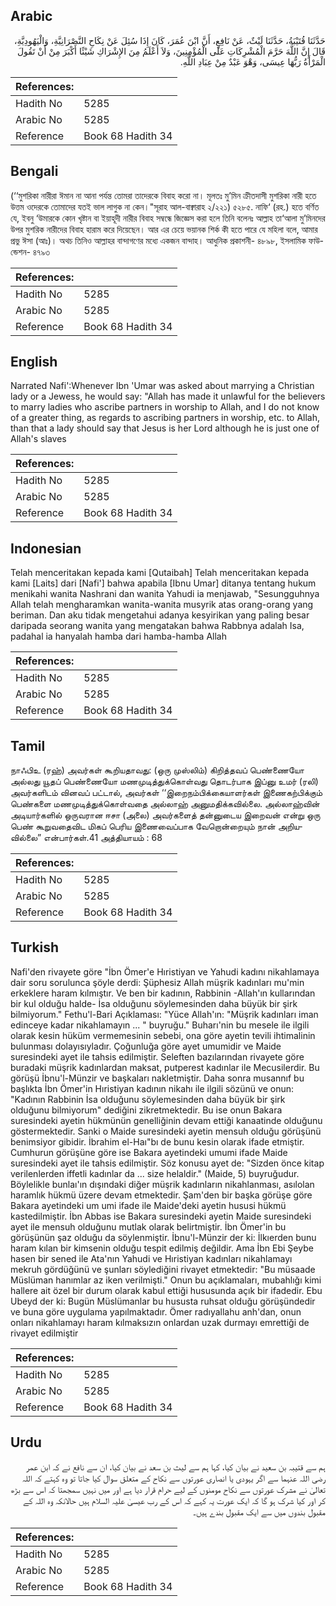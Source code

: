 ## Arabic


<div dir="rtl" lang="ar" style={{fontSize:'larger',backgroundColor:'#f8f9fa',padding:20}}>
حَدَّثَنَا قُتَيْبَةُ، حَدَّثَنَا لَيْثٌ، عَنْ نَافِعٍ، أَنَّ ابْنَ عُمَرَ، كَانَ إِذَا سُئِلَ عَنْ نِكَاحِ النَّصْرَانِيَّةِ، وَالْيَهُودِيَّةِ، قَالَ إِنَّ اللَّهَ حَرَّمَ الْمُشْرِكَاتِ عَلَى الْمُؤْمِنِينَ، وَلاَ أَعْلَمُ مِنَ الإِشْرَاكِ شَيْئًا أَكْبَرَ مِنْ أَنْ تَقُولَ الْمَرْأَةُ رَبُّهَا عِيسَى، وَهْوَ عَبْدٌ مِنْ عِبَادِ اللَّهِ‏.‏
</div>
<div style={{backgroundColor:'#f8f9fa',padding:20, marginBottom: 10}}><table> <thead> <tr> <th>References:</th> <th></th> </tr> </thead> <tbody><tr><td>Hadith No</td><td>5285</td></tr><tr><td>Arabic No</td><td>5285</td></tr><tr><td>Reference</td><td>Book 68 Hadith 34</td></tr></tbody></table></div>

## Bengali


<div dir="ltr" lang="bn" style={{fontSize:'larger',backgroundColor:'#f8f9fa',padding:20}}>
(‘‘মুশরিকা নারীরা ঈমান না আনা পর্যন্ত তোমরা তাদেরকে বিবাহ করো না। মূলতঃ মু’মিন ক্রীতদাসী মুশরিকা নারী হতে উত্তম ওদেরকে তোমাদের যতই ভাল লাগুক না কেন।"সূরাহ আল-বাক্বারাহ ২/২২১) ৫২৮৫. নাফি‘ (রহ.) হতে বর্ণিত যে, ইবনু ‘উমারকে কোন খৃষ্টান বা ইয়াহূদী নারীর বিবাহ সম্বন্ধে জিজ্ঞেস করা হলে তিনি বলেনঃ আল্লাহ তা‘আলা মু’মিনদের উপর মুশরিক নারীদের বিবাহ হারাম করে দিয়েছেন। আর এর চেয়ে ভয়ানক শির্ক কী হতে পারে যে মহিলা বলে, আমার প্রভু ঈসা (আঃ)। অথচ তিনিও আল্লাহর বান্দাগণের মধ্যে একজন বান্দাহ। আধুনিক প্রকাশনী- ৪৮৯৮, ইসলামিক ফাউন্ডেশন- ৪৭৯৩
</div>
<div style={{backgroundColor:'#f8f9fa',padding:20, marginBottom: 10}}><table> <thead> <tr> <th>References:</th> <th></th> </tr> </thead> <tbody><tr><td>Hadith No</td><td>5285</td></tr><tr><td>Arabic No</td><td>5285</td></tr><tr><td>Reference</td><td>Book 68 Hadith 34</td></tr></tbody></table></div>

## English


<div dir="ltr" lang="en" style={{fontSize:'larger',backgroundColor:'#f8f9fa',padding:20}}>
Narrated Nafi':Whenever Ibn 'Umar was asked about marrying a Christian lady or a Jewess, he would say: "Allah has made it unlawful for the believers to marry ladies who ascribe partners in worship to Allah, and I do not know of a greater thing, as regards to ascribing partners in worship, etc. to Allah, than that a lady should say that Jesus is her Lord although he is just one of Allah's slaves
</div>
<div style={{backgroundColor:'#f8f9fa',padding:20, marginBottom: 10}}><table> <thead> <tr> <th>References:</th> <th></th> </tr> </thead> <tbody><tr><td>Hadith No</td><td>5285</td></tr><tr><td>Arabic No</td><td>5285</td></tr><tr><td>Reference</td><td>Book 68 Hadith 34</td></tr></tbody></table></div>

## Indonesian


<div dir="ltr" lang="id" style={{fontSize:'larger',backgroundColor:'#f8f9fa',padding:20}}>
Telah menceritakan kepada kami [Qutaibah] Telah menceritakan kepada kami [Laits] dari [Nafi'] bahwa apabila [Ibnu Umar] ditanya tentang hukum menikahi wanita Nashrani dan wanita Yahudi ia menjawab, "Sesungguhnya Allah telah mengharamkan wanita-wanita musyrik atas orang-orang yang beriman. Dan aku tidak mengetahui adanya kesyirikan yang paling besar daripada seorang wanita yang mengatakan bahwa Rabbnya adalah Isa, padahal ia hanyalah hamba dari hamba-hamba Allah
</div>
<div style={{backgroundColor:'#f8f9fa',padding:20, marginBottom: 10}}><table> <thead> <tr> <th>References:</th> <th></th> </tr> </thead> <tbody><tr><td>Hadith No</td><td>5285</td></tr><tr><td>Arabic No</td><td>5285</td></tr><tr><td>Reference</td><td>Book 68 Hadith 34</td></tr></tbody></table></div>

## Tamil


<div dir="ltr" lang="ta" style={{fontSize:'larger',backgroundColor:'#f8f9fa',padding:20}}>
நாஃபிஉ (ரஹ்) அவர்கள் கூறியதாவது: (ஒரு முஸ்லிம்) கிறித்தவப் பெண்ணையோ அல்லது யூதப் பெண்ணையோ மணமுடித்துக்கொள்வது தொடர்பாக இப்னு உமர் (ரலி) அவர்களிடம் வினவப் பட்டால், அவர்கள் ‘‘இறைநம்பிக்கையாளர்கள் இணைகற்பிக்கும் பெண்களை மணமுடித்துக்கொள்வதை அல்லாஹ் அனுமதிக்கவில்லை. அல்லாஹ்வின் அடியார்களில் ஒருவரான ஈசா (அலை) அவர்களைத் தன்னுடைய இறைவன் என்று ஒரு பெண் கூறுவதைவிட மிகப் பெரிய இணைவைப்பாக வேறொன்றையும் நான் அறியவில்லை” என்பார்கள்.41 அத்தியாயம் : 68
</div>
<div style={{backgroundColor:'#f8f9fa',padding:20, marginBottom: 10}}><table> <thead> <tr> <th>References:</th> <th></th> </tr> </thead> <tbody><tr><td>Hadith No</td><td>5285</td></tr><tr><td>Arabic No</td><td>5285</td></tr><tr><td>Reference</td><td>Book 68 Hadith 34</td></tr></tbody></table></div>

## Turkish


<div dir="ltr" lang="tr" style={{fontSize:'larger',backgroundColor:'#f8f9fa',padding:20}}>
Nafi'den rivayete göre "İbn Ömer'e Hıristiyan ve Yahudi kadını nikahlamaya dair soru sorulunca şöyle derdi: Şüphesiz Allah müşrik kadınları mu'min erkeklere haram kılmıştır. Ve ben bir kadının, Rabbinin -Allah'ın kullarından bir kul olduğu halde- İsa olduğunu söylemesinden daha büyük bir şirk bilmiyorum." Fethu'l-Bari Açıklaması: "Yüce Allah'ın: "Müşrik kadınları iman edinceye kadar nikahlamayın ... " buyruğu." Buharı'nin bu mesele ile ilgili olarak kesin hüküm vermemesinin sebebi, ona göre ayetin tevili ihtimalinin bulunması dolayısıyladır. Çoğunluğa göre ayet umumidir ve Maide suresindeki ayet ile tahsis edilmiştir. Seleften bazılarından rivayete göre buradaki müşrik kadınlardan maksat, putperest kadınlar ile Mecusilerdir. Bu görüşü İbnu'l-Münzir ve başkaları nakletmiştir. Daha sonra musannıf bu başlıkta İbn Ömer'in Hıristiyan kadının nikahı ile ilgili sözünü ve onun: "Kadının Rabbinin İsa olduğunu söylemesinden daha büyük bir şirk olduğunu bilmiyorum" dediğini zikretmektedir. Bu ise onun Bakara suresindeki ayetin hükmünün genelliğinin devam ettiği kanaatinde olduğunu göstermektedir. Sanki o Maide suresindeki ayetin mensuh olduğu görüşünü benimsiyor gibidir. İbrahim el-Haı"bı de bunu kesin olarak ifade etmiştir. Cumhurun görüşüne göre ise Bakara ayetindeki umumi ifade Maide suresindeki ayet ile tahsis edilmiştir. Söz konusu ayet de: "Sizden önce kitap verilenlerden iffetli kadınlar da ... size helaldir." (Maide, 5) buyruğudur. Böylelikle bunlaı'ın dışındaki diğer müşrik kadınların nikahlanması, asılolan haramlık hükmü üzere devam etmektedir. Şam'den bir başka görüşe göre Bakara ayetindeki um umi ifade ile Maide'deki ayetin hususi hükmü kastedilmiştir. İbn Abbas ise Bakara suresindeki ayetin Maide suresindeki ayet ile mensuh olduğunu mutlak olarak belirtmiştir. İbn Ömer'in bu görüşünün şaz olduğu da söylenmiştir. İbnu'l-Münzir der ki: İlkıerden bunu haram kılan bir kimsenin olduğu tespit edilmiş değildir. Ama İbn Ebi Şeybe hasen bir sened ile Ata'nın Yahudi ve Hıristiyan kadınları nikahlamayı mekruh gördüğünü ve şunları söylediğini rivayet etmektedir: "Bu müsaade Müslüman hanımlar az iken verilmişti." Onun bu açıklamaları, mubahlığı kimi hallere ait özel bir durum olarak kabul ettiği hususunda açık bir ifadedir. Ebu Ubeyd der ki: Bugün Müslümanlar bu hususta ruhsat olduğu görüşündedir ve buna göre uygulama yapılmaktadır. Ömer radıyallahu anh'dan, onun onları nikahlamayı haram kılmaksızın onlardan uzak durmayı emrettiği de rivayet edilmiştir
</div>
<div style={{backgroundColor:'#f8f9fa',padding:20, marginBottom: 10}}><table> <thead> <tr> <th>References:</th> <th></th> </tr> </thead> <tbody><tr><td>Hadith No</td><td>5285</td></tr><tr><td>Arabic No</td><td>5285</td></tr><tr><td>Reference</td><td>Book 68 Hadith 34</td></tr></tbody></table></div>

## Urdu


<div dir="rtl" lang="ur" style={{fontSize:'larger',backgroundColor:'#f8f9fa',padding:20}}>
ہم سے قتیبہ بن سعید نے بیان کیا، کہا ہم سے لیث بن سعد نے بیان کیا، ان سے نافع نے کہ ابن عمر رضی اللہ عنہما سے اگر یہودی یا انصاری عورتوں سے نکاح کے متعلق سوال کیا جاتا تو وہ کہتے کہ اللہ تعالیٰ نے مشرک عورتوں سے نکاح مومنوں کے لیے حرام قرار دیا ہے اور میں نہیں سمجھتا کہ اس سے بڑھ کر اور کیا شرک ہو گا کہ ایک عورت یہ کہے کہ اس کے رب عیسیٰ علیہ السلام ہیں حالانکہ وہ اللہ کے مقبول بندوں میں سے ایک مقبول بندے ہیں۔
</div>
<div style={{backgroundColor:'#f8f9fa',padding:20, marginBottom: 10}}><table> <thead> <tr> <th>References:</th> <th></th> </tr> </thead> <tbody><tr><td>Hadith No</td><td>5285</td></tr><tr><td>Arabic No</td><td>5285</td></tr><tr><td>Reference</td><td>Book 68 Hadith 34</td></tr></tbody></table></div>